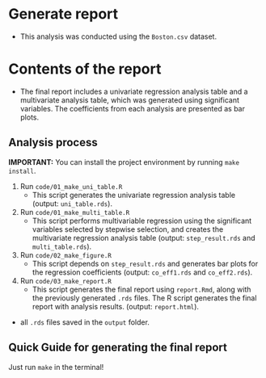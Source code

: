 # Generate report
- This analysis was conducted using the `Boston.csv` dataset.

# Contents of the report
- The final report includes a univariate regression analysis table and a multivariate analysis table, which was generated using significant variables. The coefficients from each analysis are presented as bar plots.


## Analysis process

**IMPORTANT:** You can install the project environment by running `make install`.

1. Run `code/01_make_uni_table.R`
    - This script generates the univariate regression analysis table (output: `uni_table.rds`).
2. Run `code/01_make_multi_table.R`
    - This script performs multivariable regression using the significant variables selected by stepwise selection, and creates the multivariate regression analysis table (output: `step_result.rds` and `multi_table.rds`).
3. Run `code/02_make_figure.R`
    - This script depends on `step_result.rds` and generates bar plots for the regression coefficients (output: `co_eff1.rds` and `co_eff2.rds`).
4. Run `code/03_make_report.R`
    - This script generates the final report using `report.Rmd`, along with the previously generated `.rds` files. The R script generates the final report with analysis results.
(output: `report.html`).
* all `.rds` files saved in the `output` folder.
## Quick Guide for generating the final report
Just run `make` in the terminal!


